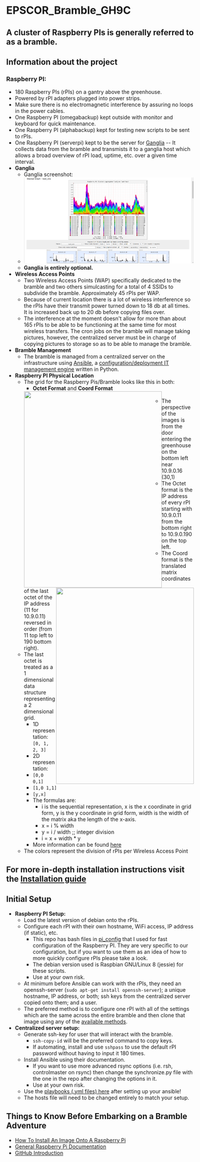 EPSCOR_Bramble_GH9C
===================

## A cluster of Raspberry PIs is generally referred to as a bramble. ##

## Information about the project ##

### Raspberry PI: ###
  * 180 Raspberry PIs (rPIs) on a gantry above the greenhouse.
  * Powered by rPI adapters plugged into power strips.
  * Make sure there is no electromagnetic interference by assuring no loops in the power cables.
  * One Raspberry PI (omegabackup) kept outside with monitor and keyboard for quick maintenance.
  * One Raspberry PI (alphabackup) kept for testing new scripts to be sent to rPIs.
  * One Raspberry PI (serverpi) kept to be the server for [Ganglia][] -- It collects data from the bramble and transmists it to a ganglia host which allows a broad overview of rPI load, uptime, etc. over a given time interval.
  * **Ganglia**
      * Ganglia screenshot:  
      * ![Screenshot of Ganglia][]  
      * **Ganglia is entirely optional.**
  * **Wireless Access Points**
      * Two Wireless Access Points (WAP) specifically dedicated to the bramble and two others simulcasting for a total of 4 SSIDs to subdivide the bramble. Approximately 45 rPIs per WAP.
      * Because of current location there is a lot of wireless interference so the rPIs have their transmit power turned down to 18 db at all times. It is increased back up to 20 db before copying files over.
      * The interference at the moment doesn't allow for more than about 165 rPIs to be able to be functioning at the same time for most wireless transfers. The cron jobs on the bramble will manage taking pictures, however, the centralized server must be in charge of copying pictures to storage so as to be able to manage the bramble.
  * **Bramble Management**
      * The bramble is managed from a centralized server on the infrastructure using [Ansible][], a [configuration/deployment IT management engine][] written in Python.
  * **Raspberry PI Physical Location**
      * The grid for the Raspberry Pis/Bramble looks like this in both:
          * **Octet Format** and **Coord Format**
          <img src="https://github.com/calizarr/EPSCOR_Bramble_GH9C/blob/master/screenshots/rpi_grid_octet.png" align="left" width="370" height="526">
          <img src="https://github.com/calizarr/EPSCOR_Bramble_GH9C/blob/master/screenshots/rpi_grid_coord.png" align="right" width="370" height="526"><br/>
      * The perspective of the images is from the door entering the greenhouse on the bottom left near 10.9.0.16 (30,1)
      * The Octet format is the IP address of every rPI starting with 10.9.0.11 from the bottom right to 10.9.0.190 on the top left.
      * The Coord format is the translated matrix coordinates of the last octet of the IP address (11 for 10.9.0.11) reversed in order (from 11 top left to 190 bottom right).
      * The last octet is treated as a 1 dimensional data structure representing a 2 dimensional grid.
          * 1D representation: `[0, 1, 2, 3]`
          * 2D representation:
          * `[0,0 0,1]`
          * `[1,0 1,1]`
          * `[y,x]`
          * The formulas are:
              * i is the sequential representation, x is the x coordinate in grid form, y is the y coordinate in grid form, width is the width of the matrix aka the length of the x-axis.
              * x = i % width
              * y = i / width ;; integer division
              * i =  x + width * y
          * More information can be found [here][]
      * The colors represent the division of rPIs per Wireless Access Point

[here]: http://programmers.stackexchange.com/questions/212808/treating-a-1d-data-structure-as-2d-grid

## For more in-depth installation instructions visit the [Installation guide][] ##

[Installation guide]: Installation_guide.md

## Initial Setup ##
  * **Raspberry PI Setup:**
      * Load the latest version of debian onto the rPIs.
      * Configure each rPI with their own hostname, WiFi access, IP address (if static), etc.
          * This repo has bash files in [pi_config](pi_config) that I used for fast configuration of the Raspberry PI. They are very specific to our configuration, but if you want to use them as an idea of how to more quickly configure rPIs please take a look.
          * The debian version used is Raspbian GNU/Linux 8 (jessie) for these scripts.
          * Use at your own risk.
      * At minimum before Ansible can work with the rPIs, they need an openssh-server (`sudo apt-get install openssh-server`); a unique hostname, IP address, or both; ssh keys from the centralized server copied onto them; and a user.
      * The preferred method is to configure one rPI with all of the settings which are the same across the entire bramble and then clone that image using any of the [available methods][].
  * **Centralized server setup:**
      * Generate ssh-key for user that will interact with the bramble.
          * `ssh-copy-id` will be the preferred command to copy keys.
          * If automating, install and use `sshpass` to use the default rPI password without having to input it 180 times.
      * Install Ansible using their documentation.
          * If you want to use more advanced rsync options (i.e. rsh, controlmaster on rsync) then change the synchronize.py file with the one in the repo after changing the options in it.
          *  Use at your own risk.
      * Use the [playbooks (.yml files) here](playbooks) after setting up your ansible!
      * The hosts file will need to be changed entirely to match your setup.
      
## Things to Know Before Embarking on a Bramble Adventure ##
  * [How To Install An Image Onto A Raspberry Pi][]
  * [General Raspberry Pi Documentation][]
  * [GitHub Introduction][]

[Screenshot of Ganglia]: screenshots/Ganglia-Screenshot.PNG "Ganglia Screen"
[Ganglia]: http://ganglia.info/ "Ganglia Homepage"
[Ansible]: https://www.ansible.com/ "Ansible Homepage"
[configuration/deployment IT management engine]: https://en.wikipedia.org/wiki/Ansible_(software) "Wikipedia on Ansible"
[available methods]: http://www.htpcguides.com/easy-resize-and-back-up-raspberry-pi-sd-card-with-ubuntu/

[How To Install An Image Onto A Raspberry Pi]: https://www.raspberrypi.org/documentation/installation/installing-images/

[General Raspberry Pi Documentation]: https://www.raspberrypi.org/documentation/

[GitHub Introduction]: https://guides.github.com/activities/hello-world/


